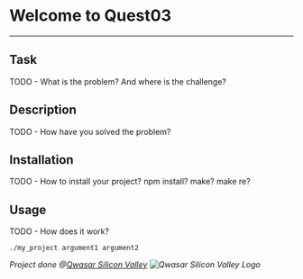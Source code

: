 # Welcome to Quest03
***

## Task
TODO - What is the problem? And where is the challenge?

## Description
TODO - How have you solved the problem?

## Installation
TODO - How to install your project? npm install? make? make re?

## Usage
TODO - How does it work?
```
./my_project argument1 argument2
```

*Project done @[Qwasar Silicon Valley](https://qwasar.io/) ![Qwasar Silicon Valley Logo](https://storage.googleapis.com/qwasar-public/qwasar-logo_50x50.png)*

